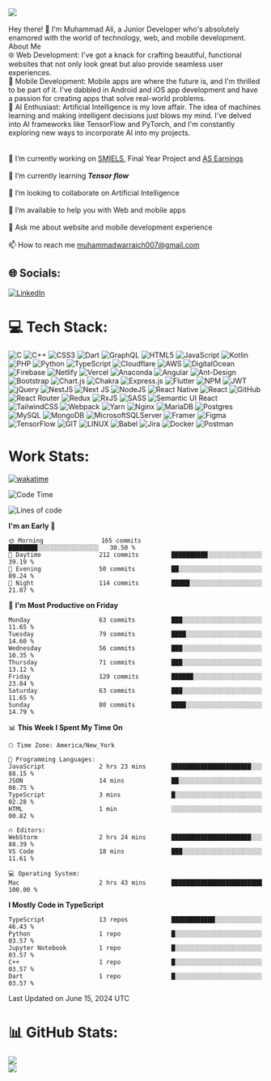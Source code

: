 [![](https://visitcount.itsvg.in/api?id=aliwarraich007&icon=8&color=6)](https://visitcount.itsvg.in) <br><br>
Hey there! 👋 I'm Muhammad Ali, a Junior Developer who's absolutely enamored with the world of technology, web, and mobile development.<br>About Me<br>🌐 Web Development: I've got a knack for crafting beautiful, functional websites that not only look great but also provide seamless user experiences.<br>📱 Mobile Development: Mobile apps are where the future is, and I'm thrilled to be part of it. I've dabbled in Android and iOS app development and have a passion for creating apps that solve real-world problems.<br>🤖 AI Enthusiast: Artificial Intelligence is my love affair. The idea of machines learning and making intelligent decisions just blows my mind. I've delved into AI frameworks like TensorFlow and PyTorch, and I'm constantly exploring new ways to incorporate AI into my projects.<br><br> <br>🔭 I’m currently working on [SMIELS](https://www.smiels.com/), Final Year Project and [AS Earnings](https://www.asearningsite.com.pk) <br><br>🌱 I’m currently learning ***Tensor flow***<br><br>👯 I’m looking to collaborate on Artificial Intelligence<br><br>🤝 I’m available to help you with Web and mobile apps<br><br>💬 Ask me about website and mobile development experience<br><br>📫 How to reach me muhammadwarraich007@gmail.com<br>

## 🌐 Socials:
[![LinkedIn](https://img.shields.io/badge/LinkedIn-%230077B5.svg?logo=linkedin&logoColor=white)](https://linkedin.com/in/muhammad-a-1570b622c/) 
# 💻 Tech Stack:
![C](https://img.shields.io/badge/c-%2300599C.svg?style=for-the-badge&logo=c&logoColor=white) ![C++](https://img.shields.io/badge/c++-%2300599C.svg?style=for-the-badge&logo=c%2B%2B&logoColor=white) ![CSS3](https://img.shields.io/badge/css3-%231572B6.svg?style=for-the-badge&logo=css3&logoColor=white) ![Dart](https://img.shields.io/badge/dart-%230175C2.svg?style=for-the-badge&logo=dart&logoColor=white) ![GraphQL](https://img.shields.io/badge/-GraphQL-E10098?style=for-the-badge&logo=graphql&logoColor=white) ![HTML5](https://img.shields.io/badge/html5-%23E34F26.svg?style=for-the-badge&logo=html5&logoColor=white) ![JavaScript](https://img.shields.io/badge/javascript-%23323330.svg?style=for-the-badge&logo=javascript&logoColor=%23F7DF1E) ![Kotlin](https://img.shields.io/badge/kotlin-%230095D5.svg?style=for-the-badge&logo=kotlin&logoColor=white) ![PHP](https://img.shields.io/badge/php-%23777BB4.svg?style=for-the-badge&logo=php&logoColor=white) ![Python](https://img.shields.io/badge/python-3670A0?style=for-the-badge&logo=python&logoColor=ffdd54) ![TypeScript](https://img.shields.io/badge/typescript-%23007ACC.svg?style=for-the-badge&logo=typescript&logoColor=white) ![Cloudflare](https://img.shields.io/badge/Cloudflare-F38020?style=for-the-badge&logo=Cloudflare&logoColor=white) ![AWS](https://img.shields.io/badge/AWS-%23FF9900.svg?style=for-the-badge&logo=amazon-aws&logoColor=white) ![DigitalOcean](https://img.shields.io/badge/DigitalOcean-%230167ff.svg?style=for-the-badge&logo=digitalOcean&logoColor=white) ![Firebase](https://img.shields.io/badge/firebase-%23039BE5.svg?style=for-the-badge&logo=firebase) ![Netlify](https://img.shields.io/badge/netlify-%23000000.svg?style=for-the-badge&logo=netlify&logoColor=#00C7B7) ![Vercel](https://img.shields.io/badge/vercel-%23000000.svg?style=for-the-badge&logo=vercel&logoColor=white) ![Anaconda](https://img.shields.io/badge/Anaconda-%2344A833.svg?style=for-the-badge&logo=anaconda&logoColor=white) ![Angular](https://img.shields.io/badge/angular-%23DD0031.svg?style=for-the-badge&logo=angular&logoColor=white) ![Ant-Design](https://img.shields.io/badge/-AntDesign-%230170FE?style=for-the-badge&logo=ant-design&logoColor=white) ![Bootstrap](https://img.shields.io/badge/bootstrap-%23563D7C.svg?style=for-the-badge&logo=bootstrap&logoColor=white) ![Chart.js](https://img.shields.io/badge/chart.js-F5788D.svg?style=for-the-badge&logo=chart.js&logoColor=white) ![Chakra](https://img.shields.io/badge/chakra-%234ED1C5.svg?style=for-the-badge&logo=chakraui&logoColor=white) ![Express.js](https://img.shields.io/badge/express.js-%23404d59.svg?style=for-the-badge&logo=express&logoColor=%2361DAFB) ![Flutter](https://img.shields.io/badge/Flutter-%2302569B.svg?style=for-the-badge&logo=Flutter&logoColor=white) ![NPM](https://img.shields.io/badge/NPM-%23000000.svg?style=for-the-badge&logo=npm&logoColor=white) ![JWT](https://img.shields.io/badge/JWT-black?style=for-the-badge&logo=JSON%20web%20tokens) ![jQuery](https://img.shields.io/badge/jquery-%230769AD.svg?style=for-the-badge&logo=jquery&logoColor=white) ![NestJS](https://img.shields.io/badge/nestjs-%23E0234E.svg?style=for-the-badge&logo=nestjs&logoColor=white) ![Next JS](https://img.shields.io/badge/Next-black?style=for-the-badge&logo=next.js&logoColor=white) ![NodeJS](https://img.shields.io/badge/node.js-6DA55F?style=for-the-badge&logo=node.js&logoColor=white) ![React Native](https://img.shields.io/badge/react_native-%2320232a.svg?style=for-the-badge&logo=react&logoColor=%2361DAFB) ![React](https://img.shields.io/badge/react-%2320232a.svg?style=for-the-badge&logo=react&logoColor=%2361DAFB) ![GitHub](https://img.shields.io/badge/GitHub-%23121011.svg?style=for-the-badge&logo=github&logoColor=white) ![React Router](https://img.shields.io/badge/React_Router-CA4245?style=for-the-badge&logo=react-router&logoColor=white) ![Redux](https://img.shields.io/badge/redux-%23593d88.svg?style=for-the-badge&logo=redux&logoColor=white) ![RxJS](https://img.shields.io/badge/rxjs-%23B7178C.svg?style=for-the-badge&logo=reactivex&logoColor=white) ![SASS](https://img.shields.io/badge/SASS-hotpink.svg?style=for-the-badge&logo=SASS&logoColor=white) ![Semantic UI React](https://img.shields.io/badge/Semantic%20UI%20React-%2335BDB2.svg?style=for-the-badge&logo=SemanticUIReact&logoColor=white) ![TailwindCSS](https://img.shields.io/badge/tailwindcss-%2338B2AC.svg?style=for-the-badge&logo=tailwind-css&logoColor=white) ![Webpack](https://img.shields.io/badge/webpack-%238DD6F9.svg?style=for-the-badge&logo=webpack&logoColor=black) ![Yarn](https://img.shields.io/badge/yarn-%232C8EBB.svg?style=for-the-badge&logo=yarn&logoColor=white) ![Nginx](https://img.shields.io/badge/nginx-%23009639.svg?style=for-the-badge&logo=nginx&logoColor=white) ![MariaDB](https://img.shields.io/badge/MariaDB-003545?style=for-the-badge&logo=mariadb&logoColor=white) ![Postgres](https://img.shields.io/badge/postgres-%23316192.svg?style=for-the-badge&logo=postgresql&logoColor=white) ![MySQL](https://img.shields.io/badge/mysql-%2300f.svg?style=for-the-badge&logo=mysql&logoColor=white) ![MongoDB](https://img.shields.io/badge/MongoDB-%234ea94b.svg?style=for-the-badge&logo=mongodb&logoColor=white) ![MicrosoftSQLServer](https://img.shields.io/badge/Microsoft%20SQL%20Sever-CC2927?style=for-the-badge&logo=microsoft%20sql%20server&logoColor=white) ![Framer](https://img.shields.io/badge/Framer-black?style=for-the-badge&logo=framer&logoColor=blue) 	![Figma](https://img.shields.io/badge/figma-%23F24E1E.svg?style=for-the-badge&logo=figma&logoColor=white) ![TensorFlow](https://img.shields.io/badge/TensorFlow-%23FF6F00.svg?style=for-the-badge&logo=TensorFlow&logoColor=white) ![GIT](https://img.shields.io/badge/Git-fc6d26?style=for-the-badge&logo=git&logoColor=white) ![LINUX](https://img.shields.io/badge/Linux-FCC624?style=for-the-badge&logo=linux&logoColor=black) ![Babel](https://img.shields.io/badge/Babel-F9DC3e?style=for-the-badge&logo=babel&logoColor=black) ![Jira](https://img.shields.io/badge/jira-%230A0FFF.svg?style=for-the-badge&logo=jira&logoColor=white) ![Docker](https://img.shields.io/badge/docker-%230db7ed.svg?style=for-the-badge&logo=docker&logoColor=white) ![Postman](https://img.shields.io/badge/Postman-FF6C37?style=for-the-badge&logo=postman&logoColor=white)

# Work Stats:

[![wakatime](https://wakatime.com/badge/user/018b0b97-0c04-48f3-9d15-f7d3e8f6c544.svg)](https://wakatime.com/@018b0b97-0c04-48f3-9d15-f7d3e8f6c544)

<!--START_SECTION:waka-->
![Code Time](http://img.shields.io/badge/Code%20Time-241%20hrs%2041%20mins-blue)

![Lines of code](https://img.shields.io/badge/From%20Hello%20World%20I%27ve%20Written-248.6%20thousand%20lines%20of%20code-blue)

**I'm an Early 🐤** 

```text
🌞 Morning                165 commits         ████████░░░░░░░░░░░░░░░░░   30.50 % 
🌆 Daytime                212 commits         ██████████░░░░░░░░░░░░░░░   39.19 % 
🌃 Evening                50 commits          ██░░░░░░░░░░░░░░░░░░░░░░░   09.24 % 
🌙 Night                  114 commits         █████░░░░░░░░░░░░░░░░░░░░   21.07 % 
```
📅 **I'm Most Productive on Friday** 

```text
Monday                   63 commits          ███░░░░░░░░░░░░░░░░░░░░░░   11.65 % 
Tuesday                  79 commits          ████░░░░░░░░░░░░░░░░░░░░░   14.60 % 
Wednesday                56 commits          ███░░░░░░░░░░░░░░░░░░░░░░   10.35 % 
Thursday                 71 commits          ███░░░░░░░░░░░░░░░░░░░░░░   13.12 % 
Friday                   129 commits         ██████░░░░░░░░░░░░░░░░░░░   23.84 % 
Saturday                 63 commits          ███░░░░░░░░░░░░░░░░░░░░░░   11.65 % 
Sunday                   80 commits          ████░░░░░░░░░░░░░░░░░░░░░   14.79 % 
```


📊 **This Week I Spent My Time On** 

```text
🕑︎ Time Zone: America/New_York

💬 Programming Languages: 
JavaScript               2 hrs 23 mins       ██████████████████████░░░   88.15 % 
JSON                     14 mins             ██░░░░░░░░░░░░░░░░░░░░░░░   08.75 % 
TypeScript               3 mins              █░░░░░░░░░░░░░░░░░░░░░░░░   02.28 % 
HTML                     1 min               ░░░░░░░░░░░░░░░░░░░░░░░░░   00.82 % 

🔥 Editors: 
WebStorm                 2 hrs 24 mins       ██████████████████████░░░   88.39 % 
VS Code                  18 mins             ███░░░░░░░░░░░░░░░░░░░░░░   11.61 % 

💻 Operating System: 
Mac                      2 hrs 43 mins       █████████████████████████   100.00 % 
```

**I Mostly Code in TypeScript** 

```text
TypeScript               13 repos            ████████████░░░░░░░░░░░░░   46.43 % 
Python                   1 repo              █░░░░░░░░░░░░░░░░░░░░░░░░   03.57 % 
Jupyter Notebook         1 repo              █░░░░░░░░░░░░░░░░░░░░░░░░   03.57 % 
C++                      1 repo              █░░░░░░░░░░░░░░░░░░░░░░░░   03.57 % 
Dart                     1 repo              █░░░░░░░░░░░░░░░░░░░░░░░░   03.57 % 
```




 Last Updated on June 15, 2024 UTC
<!--END_SECTION:waka-->

# 📊 GitHub Stats:
![](https://github-readme-stats.vercel.app/api?username=aliwarraich007&theme=nightowl&hide_border=true&include_all_commits=true&count_private=true)<br/>
![](https://github-readme-streak-stats.herokuapp.com/?user=aliwarraich007&theme=nightowl&hide_border=true)<br/>
